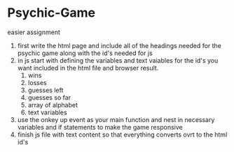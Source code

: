 # Psychic-Game
easier assignment

<!--Pseudocode -->
1. first write the html page and include all of the headings needed for the psychic game along with the id's needed for js
2. in js start with defining the variables and text vaiables for the id's you want included in the html file and browser result.
   1. wins
   2. losses
   3. guesses left
   4. guesses so far
   5. array of alphabet
   6. text variables
3. use the onkey up event as your main function and nest in necessary variables and if statements to make the game responsive
4. finish js file with  text content so that everything converts ovrt to the html id's

<!-- directions-- >
  <!-- (# of times the user has guessed the letter correctly) -->
  <!-- (# of times the user has failed to guess the lettere correctly after exhausting all guesses) -->

  <!-- (# of guesses left. This will update) -->

  <!-- (the specific letters that the user typed. Display these until the user either wins or loses.) -->

  <!-- When the player wins, increase the Wins counter and start the game over again (without refreshing the page)
  When the player loses, increase the Losses counter and restart the game without a page refresh (just like when the user wins). -->
